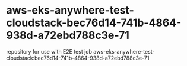 # aws-eks-anywhere-test-cloudstack-bec76d14-741b-4864-938d-a72ebd788c3e-71
repository for use with E2E test job aws-eks-anywhere-test-cloudstack:bec76d14-741b-4864-938d-a72ebd788c3e-71
